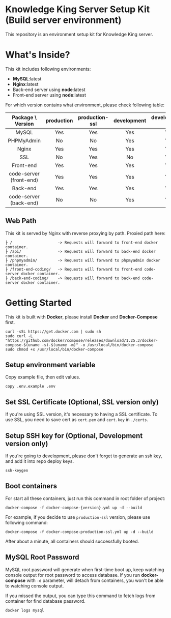 # Knowledge King Server Setup Kit (Build server environment)
This repository is an environment setup kit for Knowledge King server.

# What's Inside?
This kit includes following environments:
- **MySQL**:latest
- **Nginx**:latest
- Back-end server using **node**:latest
- Front-end server using **node**:latest

For which version contains what environment, please check following table:

|    Package \ Version    | production | production-ssl | development | development-ssl |
| :---------------------: | :--------: | :------------: | :---------: | :-------------: |
|          MySQL          |    Yes     |      Yes       |     Yes     |       Yes       |
|       PHPMyAdmin        |     No     |       No       |     Yes     |       Yes       |
|          Nginx          |    Yes     |      Yes       |     Yes     |       Yes       |
|           SSL           |     No     |      Yes       |     No      |       Yes       |
|        Front-end        |    Yes     |      Yes       |     Yes     |       Yes       |
| code-server (front-end) |    Yes     |      Yes       |     Yes     |       Yes       |
|        Back-end         |    Yes     |      Yes       |     Yes     |       Yes       |
| code-server (back-end)  |     No     |       No       |     Yes     |       Yes       |

## Web Path
This kit is served by Nginx with reverse proxying by path.
Proxied path here:
```
├ /                    -> Requests will forward to front-end docker container.
├ /api/                -> Requests will forward to back-end docker container.
├ /phpmyadmin/         -> Requests will forward to phpmyadmin docker container.
├ /front-end-coding/   -> Requests will forward to front-end code-server docker container.
├ /back-end-coding/    -> Requests will forward to back-end code-server docker container.
```

# Getting Started
This kit is built with **Docker**, please install **Docker** and **Docker-Compose** first.
```shell
curl -sSL https://get.docker.com | sudo sh
sudo curl -L "https://github.com/docker/compose/releases/download/1.25.3/docker-compose-$(uname -s)-$(uname -m)" -o /usr/local/bin/docker-compose
sudo chmod +x /usr/local/bin/docker-compose
```

## Setup environment variable
Copy example file, then edit values.
```shell
copy .env.example .env
```

## Set SSL Certificate (Optional, SSL version only)
If you're using SSL version, it's necessary to having a SSL certificate.
To use SSL, you need to save cert as `cert.pem` and `cert.key` in `./certs`.

## Setup SSH key for (Optional, Development version only)
If you're going to development, please don't forget to generate an ssh key, and add it into repo deploy keys.
```shell
ssh-keygen
```

## Boot containers
For start all these containers, just run this command in root folder of project:
```shell
docker-compose -f docker-compose-{version}.yml up -d --build
```
For example, if you decide to use `production-ssl` version, please use following command:
```shell
docker-compose -f docker-compose-production-ssl.yml up -d --build
```
After about a minute, all containers should successfully booted.

## MySQL Root Password
MySQL root password will generate when first-time boot up, keep watching console output for root password to access database.
If you run **docker-compose** with `-d` parameter, will detach from containers, you won't be able to watching console output.

If you missed the output, you can type this command to fetch logs from container for find database password.
```shell
docker logs mysql
```
